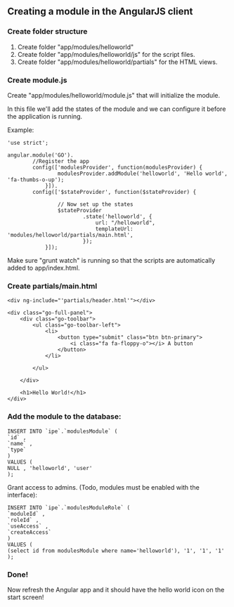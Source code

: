 Creating a module in the AngularJS client
-----------------------------------------

### Create folder structure
1. Create folder "app/modules/helloworld"
2. Create folder "app/modules/helloworld/js" for the script files.
3. Create folder "app/modules/helloworld/partials" for the HTML views.

### Create module.js
Create "app/modules/helloworld/module.js" that will initialize the module.

In this file we'll add the states of the module and we can configure it before the application is running.

Example:

```````````````````````````````````````````````````````````````````````````````````````````````````````````````````````
'use strict';

angular.module('GO').
		//Register the app
		config(['modulesProvider', function(modulesProvider) {
				modulesProvider.addModule('helloworld', 'Hello world', 'fa-thumbs-o-up');
			}]).
		config(['$stateProvider', function($stateProvider) {

				// Now set up the states
				$stateProvider
						.state('helloworld', {
							url: "/helloworld",
							templateUrl: 'modules/helloworld/partials/main.html',
						});
			}]);
```````````````````````````````````````````````````````````````````````````````````````````````````````````````````````

Make sure "grunt watch" is running so that the scripts are automatically added to app/index.html.


### Create partials/main.html

```````````````````````````````````````````````````````````````````````````````````````````````````````````````````````
<div ng-include="'partials/header.html'"></div>

<div class="go-full-panel">	
	<div class="go-toolbar">
		<ul class="go-toolbar-left">
			<li>
				<button type="submit" class="btn btn-primary">
					<i class="fa fa-floppy-o"></i> A button
				</button>
			</li>

		</ul>
		
	</div>
	
	<h1>Hello World!</h1>
</div>
```````````````````````````````````````````````````````````````````````````````````````````````````````````````````````



### Add the module to the database:

```````````````````````````````````````````
INSERT INTO `ipe`.`modulesModule` (
`id` ,
`name` ,
`type`
)
VALUES (
NULL , 'helloworld', 'user'
);

```````````````````````````````````````````

Grant access to admins. (Todo, modules must be enabled with the interface):

```````````````````````````````````````````
INSERT INTO `ipe`.`modulesModuleRole` (
`moduleId` ,
`roleId` ,
`useAccess` ,
`createAccess`
)
VALUES (
(select id from modulesModule where name='helloworld'), '1', '1', '1'
);

```````````````````````````````````````````


### Done!
Now refresh the Angular app and it should have the hello world icon on the start screen!
